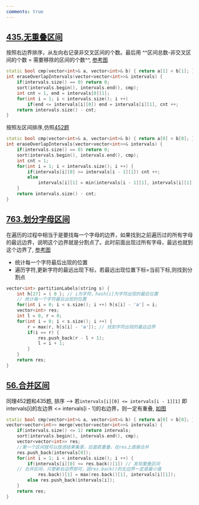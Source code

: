 ```yaml
---
comments: true
---
```


## [435.无重叠区间](https://leetcode.cn/problems/non-overlapping-intervals/)

按照右边界排序，从左向右记录非交叉区间的个数。最后用 ^^区间总数-非交叉区间的个数 = 需要移除的区间的个数^^, [参考图](https://code-thinking-1253855093.file.myqcloud.com/pics/20230201164134.png)
```cpp linenums="1"
static bool cmp(vector<int>& a, vector<int>& b) { return a[1] < b[1]; }
int eraseOverlapIntervals(vector<vector<int>>& intervals) {
    if(intervals.size() == 0) return 0;
    sort(intervals.begin(), intervals.end(), cmp);
    int cnt = 1, end = intervals[0][1];
    for(int i = 1; i < intervals.size(); i ++)
        if(end <= intervals[i][0]) end = intervals[i][1], cnt ++;
    return intervals.size() - cnt;
}
```

按照左区间排序,仿照[452题](./day29.md/#452) 
```cpp linenums="1"
static bool cmp(vector<int>& a, vector<int>& b) { return a[0] < b[0]; }
int eraseOverlapIntervals(vector<vector<int>>& intervals) {
    if(intervals.size() == 0) return 0;
    sort(intervals.begin(), intervals.end(), cmp);
    int cnt = 1;
    for(int i = 1; i < intervals.size(); i ++) {
        if(intervals[i][0] >= intervals[i - 1][1]) cnt ++;
        else 
            intervals[i][1] = min(intervals[i - 1][1], intervals[i][1]);
    }
    return intervals.size() - cnt;
}
```

## [763.划分字母区间](https://leetcode.cn/problems/partition-labels/)

在遍历的过程中相当于是要找每一个字母的边界，如果找到之前遍历过的所有字母的最远边界，说明这个边界就是分割点了。此时前面出现过所有字母，最远也就到这个边界了, [参考图](https://code-thinking-1253855093.file.myqcloud.com/pics/20201222191924417.png)

- 统计每一个字符最后出现的位置
- 遍历字符,更新字符的最远出现下标，若最远出现位置下标=当前下标,则找到分割点

```cpp linenums="1"
vector<int> partitionLabels(string s) {
    int h[27] = { 0 }; // i为字符，hash[i]为字符出现的最后位置
    // 统计每一个字符最后出现的位置
    for(int i = 0; i < s.size(); i ++) h[s[i] - 'a'] = i;
    vector<int> res;
    int l = 0, r = 0;
    for(int i = 0; i < s.size(); i ++) {
        r = max(r, h[s[i] - 'a']); // 找到字符出现的最远边界
        if(i == r) {
            res.push_back(r - l + 1);
            l = i + 1;
        }
    }
    return res;
}
```

## [56.合并区间](https://leetcode.cn/problems/merge-intervals/)

同理452题和435题, 排序 --> 若`intervals[i][0] <= intervals[i - 1][1]` 即intervals[i]的左边界 <= intervals[i - 1]的右边界，则一定有重叠, [如图](https://code-thinking-1253855093.file.myqcloud.com/pics/20201223200632791.png)
```cpp linenums="1" hl_lines="9"
static bool cmp(vector<int>& a, vector<int>& b) { return a[0] < b[0]; }
vector<vector<int>> merge(vector<vector<int>>& intervals) {
    if(intervals.size() <= 1) return intervals;
    sort(intervals.begin(), intervals.end(), cmp);
    vector<vector<int>> res;
    //第一个区间就可以放进结果集里，后面若重叠，在res上直接合并
    res.push_back(intervals[0]);
    for(int i = 1; i < intervals.size(); i ++) {
        if(intervals[i][0] <= res.back()[1]) // 发现重叠区间
    // 合并区间，只更新右边界即可，因res.back()的左边界一定是最小值
            res.back()[1] = max(res.back()[1], intervals[i][1]);
        else res.push_back(intervals[i]);
    }
    return res;
}
```